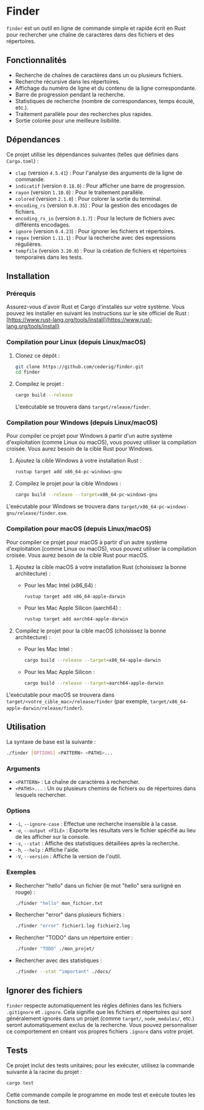 # Finder

`finder` est un outil en ligne de commande simple et rapide écrit en Rust pour rechercher une chaîne de caractères dans des fichiers et des répertoires.

## Fonctionnalités

- Recherche de chaînes de caractères dans un ou plusieurs fichiers.
- Recherche récursive dans les répertoires.
- Affichage du numéro de ligne et du contenu de la ligne correspondante.
- Barre de progression pendant la recherche.
- Statistiques de recherche (nombre de correspondances, temps écoulé, etc.).
- Traitement parallèle pour des recherches plus rapides.
- Sortie colorée pour une meilleure lisibilité.

## Dépendances

Ce projet utilise les dépendances suivantes (telles que définies dans `Cargo.toml`) :

- `clap` (version `4.5.41`) : Pour l'analyse des arguments de la ligne de commande.
- `indicatif` (version `0.18.0`) : Pour afficher une barre de progression.
- `rayon` (version `1.10.0`) : Pour le traitement parallèle.
- `colored` (version `2.1.0`) : Pour colorer la sortie du terminal.
- `encoding_rs` (version `0.8.35`) : Pour la gestion des encodages de fichiers.
- `encoding_rs_io` (version `0.1.7`) : Pour la lecture de fichiers avec différents encodages.
- `ignore` (version `0.4.23`) : Pour ignorer les fichiers et répertoires.
- `regex` (version `1.11.1`) : Pour la recherche avec des expressions régulières.
- `tempfile` (version `3.20.0`) : Pour la création de fichiers et répertoires temporaires dans les tests.

## Installation

### Prérequis

Assurez-vous d'avoir Rust et Cargo d'installés sur votre système. Vous pouvez les installer en suivant les instructions sur le site officiel de Rust : [https://www.rust-lang.org/tools/install](https://www.rust-lang.org/tools/install)

### Compilation pour Linux (depuis Linux/macOS)
1.  Clonez ce dépôt :
    ```sh
    git clone https://github.com/cederig/finder.git
    cd finder
    ```
2.  Compilez le projet :
    ```sh
    cargo build --release
    ```
    L'exécutable se trouvera dans `target/release/finder`.

### Compilation pour Windows (depuis Linux/macOS)

Pour compiler ce projet pour Windows à partir d'un autre système d'exploitation (comme Linux ou macOS), vous pouvez utiliser la compilation croisée. Vous aurez besoin de la cible Rust pour Windows.

1.  Ajoutez la cible Windows à votre installation Rust :
    ```sh
    rustup target add x86_64-pc-windows-gnu
    ```

2.  Compilez le projet pour la cible Windows :
    ```sh
    cargo build --release --target=x86_64-pc-windows-gnu
    ```

L'exécutable pour Windows se trouvera dans `target/x86_64-pc-windows-gnu/release/finder.exe`.

### Compilation pour macOS (depuis Linux/macOS)

Pour compiler ce projet pour macOS à partir d'un autre système d'exploitation (comme Linux ou macOS), vous pouvez utiliser la compilation croisée. Vous aurez besoin de la cible Rust pour macOS.

1.  Ajoutez la cible macOS à votre installation Rust (choisissez la bonne architecture) :
    *   Pour les Mac Intel (x86_64) :
        ```sh
        rustup target add x86_64-apple-darwin
        ```
    *   Pour les Mac Apple Silicon (aarch64) :
        ```sh
        rustup target add aarch64-apple-darwin
        ```

2.  Compilez le projet pour la cible macOS (choisissez la bonne architecture) :
    *   Pour les Mac Intel :
        ```sh
        cargo build --release --target=x86_64-apple-darwin
        ```
    *   Pour les Mac Apple Silicon :
        ```sh
        cargo build --release --target=aarch64-apple-darwin
        ```

L'exécutable pour macOS se trouvera dans `target/<votre_cible_mac>/release/finder` (par exemple, `target/x86_64-apple-darwin/release/finder`).

## Utilisation

La syntaxe de base est la suivante :

```bash
./finder [OPTIONS] <PATTERN> <PATHS>...
```

### Arguments

-   `<PATTERN>` : La chaîne de caractères à rechercher.
-   `<PATHS>...` : Un ou plusieurs chemins de fichiers ou de répertoires dans lesquels rechercher.

### Options

-   `-i`, `--ignore-case` : Effectue une recherche insensible à la casse.
-   `-o`, `--output <FILE>` : Exporte les résultats vers le fichier spécifié au lieu de les afficher sur la console.
-   `-s`, `--stat` : Affiche des statistiques détaillées après la recherche.
-   `-h`, `--help` : Affiche l'aide.
-   `-V`, `--version` : Affiche la version de l'outil.

### Exemples

-   Rechercher "hello" dans un fichier (le mot "hello" sera surligné en rouge) :
    ```sh
    ./finder "hello" mon_fichier.txt
    ```

-   Rechercher "error" dans plusieurs fichiers :
    ```sh
    ./finder "error" fichier1.log fichier2.log
    ```

-   Rechercher "TODO" dans un répertoire entier :
    ```sh
    ./finder "TODO" ./mon_projet/
    ```

-   Rechercher avec des statistiques :
    ```sh
    ./finder --stat "important" ./docs/
    ```
## Ignorer des fichiers

`finder` respecte automatiquement les règles définies dans les fichiers `.gitignore` et `.ignore`. Cela signifie que les fichiers et répertoires qui sont généralement ignorés dans un projet (comme `target/`, `node_modules/`, etc.) seront automatiquement exclus de la recherche. Vous pouvez personnaliser ce comportement en créant vos propres fichiers `.ignore` dans votre projet.


## Tests

Ce projet inclut des tests unitaires; pour les exécuter, utilisez la commande suivante à la racine du projet :

```sh
cargo test
```

Cette commande compile le programme en mode test et exécute toutes les fonctions de test.